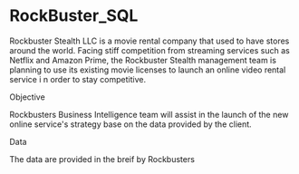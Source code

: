 # RockBuster_SQL

Rockbuster Stealth LLC is a movie rental company that used to have stores around the world. Facing stiff competition from streaming services such as Netflix and Amazon Prime, the Rockbuster Stealth management team is planning to use its existing movie licenses to launch an online video rental service i n order to stay competitive.

Objective

Rockbusters Business Intelligence team will assist in the launch of the new online service's strategy base on the data provided by the client.
 

Data

The data are provided in the breif by Rockbusters
